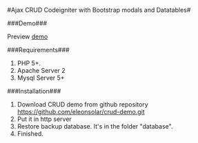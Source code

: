 #Ajax CRUD Codeigniter with Bootstrap modals and Datatables#

###Demo###

Preview [ demo ]( http://eleonsolar.com/demos/crud )

###Requirements###

1. PHP 5+.
2. Apache Server 2
3. Mysql Server 5+

###Installation###

1. Download CRUD demo from github repository https://github.com/eleonsolar/crud-demo.git
2. Put it in http server
3. Restore backup database. It's in the folder "database".
4. Finished.
